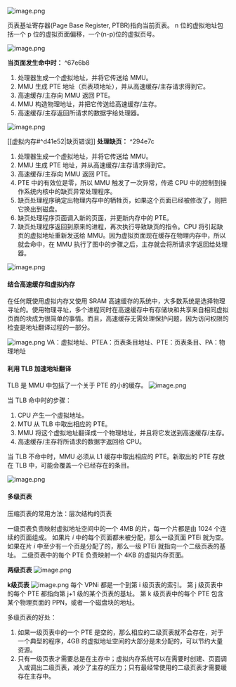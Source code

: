 ![image.png](https://s2.loli.net/2021/12/20/YhWcmoRnvO8z3Cb.png)

页表基址寄存器(Page Base Register, PTBR)指向当前页表。
n 位的虚拟地址包括一个 p 位的虚拟页面偏移，一个(n-p)位的虚拟页号。

![image.png](https://s2.loli.net/2021/12/20/PTdgnlRaz9fWFpH.png)

**当页面发生命中时：** ^67e6b8
1. 处理器生成一个虚拟地址，并将它传送给 MMU。
2. MMU 生成 PTE 地址（页表项地址），并从高速缓存/主存请求得到它。
3. 高速缓存/主存向 MMU 返回 PTE。
4. MMU 构造物理地址，并把它传送给高速缓存/主存。
5. 高速缓存/主存返回所请求的数据字给处理器。

![image.png](https://s2.loli.net/2021/12/20/IJcoFXtQNdsgRlm.png)

[[虚拟内存#^d41e52|缺页错误]]
**处理缺页：** ^294e7c
1. 处理器生成一个虚拟地址，并将它传送给 MMU。
2. MMU 生成 PTE 地址，并从高速缓存/主存请求得到它。
3. 高速缓存/主存向 MMU 返回 PTE。
4. PTE 中的有效位是零，所以 MMU 触发了一次异常，传递 CPU 中的控制到操作系统内核中的缺页异常处理程序。
5. 缺页处理程序确定出物理内存中的牺牲页，如果这个页面已经被修改了，则把它换出到磁盘。
6. 缺页处理程序页面调入新的页面，并更新内存中的 PTE。
7. 缺页处理程序返回到原来的进程，再次执行导致缺页的指令。CPU 将引起缺页的虚拟地址重新发送给 MMU。因为虚拟页面现在缓存在物理内存中，所以就会命中，在 MMU 执行了图中的步骤之后，主存就会将所请求字返回给处理器。

![image.png](https://s2.loli.net/2021/12/20/qhrDIQJ32nBMeUk.png)

#### 结合高速缓存和虚拟内存
在任何既使用虚拟内存又使用 SRAM 高速缓存的系统中，大多数系统是选择物理寻址的。使用物理寻址，多个进程同时在高速缓存中有存储块和共享来自相同虚拟页面的块成为很简单的事情。而且，高速缓存无需处理保护问题，因为访问权限的检査是地址翻译过程的一部分。

![image.png](https://s2.loli.net/2021/12/20/3HfimOvlqp6Xj1M.png)
VA：虚拟地址、PTEA：页表条目地址、PTE：页表条目、PA：物理地址


#### 利用 TLB 加速地址翻译
TLB 是 MMU 中包括了一个关于 PTE 的小的缓存。
![image.png](https://s2.loli.net/2021/12/20/VmQKNIrd3vUhiFW.png)

当 TLB 命中时的步骤：
1. CPU 产生一个虚拟地址。
2. MTU 从 TLB 中取出相应的 PTE。
4. MMU 将这个虚拟地址翻译成一个物理地址，并且将它发送到高速缓存/主存。
5. 高速缓存/主存将所请求的数据字返回给 CPU。

当 TLB 不命中时，MMU 必须从 L1 缓存中取出相应的 PTE。新取出的 PTE 存放在 TLB 中，可能会覆盖一个已经存在的条目。

![image.png](https://s2.loli.net/2021/12/20/4fHWkdLqVPtNjrK.png)


#### 多级页表
压缩页表的常用方法：层次结构的页表

一级页表负责映射虚拟地址空间中的一个 4MB 的片，每一个片都是由 1024 个连续的页面组成。
如果片 *i* 中的每个页面都未被分配，那么一级页面 PTEi 就为空。
如果在片 *i* 中至少有一个页是分配了的，那么一级 PTEi 就指向一个二级页表的基址。
二级页表中的每个 PTE 负责映射一个 4KB 的虚拟内存页面。

**两级页表**
![image.png](https://s2.loli.net/2021/12/20/PEUz2tYSviWIke3.png)

**k级页表**
![image.png](https://s2.loli.net/2021/12/20/9ZPGcld7b5D4mN1.png)
每个 VPNi 都是一个到第 i 级页表的索引。
第 j 级页表中的每个 PTE 都指向第 j+1 级的某个页表的基址。
第 k 级页表中的每个 PTE 包含某个物理页面的 PPN，或者一个磁盘块的地址。

多级页表的好处：
1. 如果一级页表中的一个 PTE 是空的，那么相应的二级页表就不会存在，对于一个典型的程序，4GB 的虚拟地址空间的大部分是未分配的，可以节约大量资源。
2. 只有一级页表才需要总是在主存中；虚拟内存系统可以在需要时创建、页面调入或调出二级页表，减少了主存的压力；只有最经常使用的二级页表才需要缓存在主存中。























